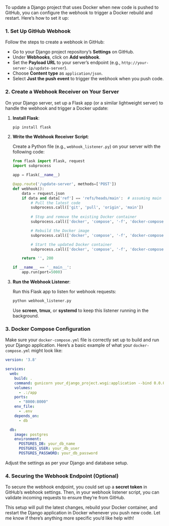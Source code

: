 To update a Django project that uses Docker when new code is pushed to GitHub, you can configure the webhook to trigger a Docker rebuild and restart. Here’s how to set it up:

### 1. Set Up GitHub Webhook

Follow the steps to create a webhook in GitHub:
- Go to your Django project repository’s **Settings** on GitHub.
- Under **Webhooks**, click on **Add webhook**.
- Set the **Payload URL** to your server’s endpoint (e.g., `http://your-server-ip/update-server`).
- Choose **Content type** as `application/json`.
- Select **Just the push event** to trigger the webhook when you push code.

### 2. Create a Webhook Receiver on Your Server

On your Django server, set up a Flask app (or a similar lightweight server) to handle the webhook and trigger a Docker update:

1. **Install Flask**:

   ```bash
   pip install flask
   ```

2. **Write the Webhook Receiver Script**:

   Create a Python file (e.g., `webhook_listener.py`) on your server with the following code:

   ```python
   from flask import Flask, request
   import subprocess

   app = Flask(__name__)

   @app.route('/update-server', methods=['POST'])
   def webhook():
       data = request.json
       if data and data['ref'] == 'refs/heads/main':  # assuming main branch
           # Pull the latest code
           subprocess.call(['git', 'pull', 'origin', 'main'])
           
           # Stop and remove the existing Docker container
           subprocess.call(['docker', 'compose', '-f', 'docker-compose.yml', 'down'])

           # Rebuild the Docker image
           subprocess.call(['docker', 'compose', '-f', 'docker-compose.yml', 'build'])

           # Start the updated Docker container
           subprocess.call(['docker', 'compose', '-f', 'docker-compose.yml', 'up', '-d'])

       return '', 200

   if __name__ == '__main__':
       app.run(port=5000)
   ```

3. **Run the Webhook Listener**:

   Run this Flask app to listen for webhook requests:

   ```bash
   python webhook_listener.py
   ```

   Use **screen**, **tmux**, or **systemd** to keep this listener running in the background.

### 3. Docker Compose Configuration

Make sure your `docker-compose.yml` file is correctly set up to build and run your Django application. Here’s a basic example of what your `docker-compose.yml` might look like:

```yaml
version: '3.8'

services:
  web:
    build: .
    command: gunicorn your_django_project.wsgi:application --bind 0.0.0.0:8000
    volumes:
      - .:/app
    ports:
      - "8000:8000"
    env_file:
      - .env
    depends_on:
      - db

  db:
    image: postgres
    environment:
      POSTGRES_DB: your_db_name
      POSTGRES_USER: your_db_user
      POSTGRES_PASSWORD: your_db_password
```

Adjust the settings as per your Django and database setup.

### 4. Securing the Webhook Endpoint (Optional)

To secure the webhook endpoint, you could set up a **secret token** in GitHub’s webhook settings. Then, in your webhook listener script, you can validate incoming requests to ensure they’re from GitHub.

This setup will pull the latest changes, rebuild your Docker container, and restart the Django application in Docker whenever you push new code. Let me know if there’s anything more specific you’d like help with!
